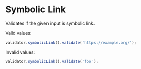 # Symbolic Link

Validates if the given input is symbolic link.

Valid values:

```js
validator.symbolicLink().validate('https://example.org/');
```

Invalid values:

```js
validator.symbolicLink().validate('foo');
```

